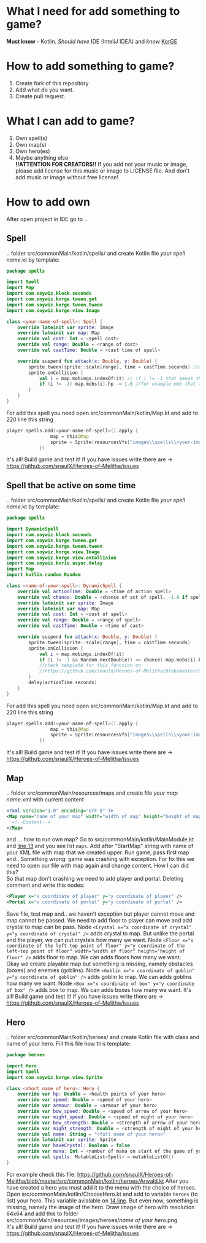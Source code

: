 # What I need for add something to game?
**Must know** - Kotlin.
_Should have_ IDE (InteliJ IDEA) and _know_ [KorGE](https://korge.org/)
# How to add something to game?
1. Create fork of this repository
2. Add what do you want.
3. Create pull request.
# What I can add to game?
1. Own spell(s)
2. Own map(s)
3. Own hero(es)
4. Maybe anything else  
**!!ATTENTION FOR CREATORS!!** If you add not your music or image, please add license for this music or image to LICENSE file. And don't add music or image without free license!
# How to add own
After open project in IDE go to ..
## Spell
.. folder src/commonMain/kotlin/spells/ and create Kotlin file _your spell name_.kt by template:
```kt
package spells

import Spell
import Map
import com.soywiz.klock.seconds
import com.soywiz.korge.tween.get
import com.soywiz.korge.tween.tween
import com.soywiz.korge.view.Image

class <your-name-of-spell>: Spell {
    override lateinit var sprite: Image
    override lateinit var map: Map
    override val cost: Int = <spell cost>
    override val range: Double = <range of cost>
    override val castTime: Double = <cast time of spell>

    override suspend fun attack(x: Double, y: Double) {
        sprite.tween(sprite::scale[range], time = castTime.seconds) //or your animation while cast -> https://korlibs.soywiz.com/korge/animation/
        sprite.onCollision {
            val i = map.mobimgs.indexOf(it) // if i != -1 that menas that map.mobs[i] in this spell
            if (i != -1) map.mobs[i].hp -= 1.0 //for example mob that touches our spell loose one health point
        }
    }
}
```
For add this spell you need open src/commonMain/kotlin/Map.kt and add to 220 line this string
```kt
player.spells.add(<your-name-of-spell>().apply {
                map = this@Map
                sprite = Sprite(resourcesVfs["images\\spells\\<your-image-of-spell>.png"].readBitmap())
            })
```  
It's all! Build game and test it! If you have issues write there are -> https://github.com/snaulX/Heroes-of-Melitha/issues
## Spell that be active on some time
.. folder src/commonMain/kotlin/spells/ and create Kotlin file _your spell name_.kt by template:
```kt
package spells

import DynamicSpell
import com.soywiz.klock.seconds
import com.soywiz.korge.tween.get
import com.soywiz.korge.tween.tween
import com.soywiz.korge.view.Image
import com.soywiz.korge.view.onCollision
import com.soywiz.korio.async.delay
import Map
import kotlin.random.Random

class <name-of-your-spell>: DynamicSpell {
    override val actionTime: Double = <time of action spell>
    override val chance: Double = <chance of act of spell. -1.0 if spell always active>
    override lateinit var sprite: Image
    override lateinit var map: Map
    override val cost: Int = <cost of spell>
    override val range: Double = <range of spell>
    override val castTime: Double = <time of cast>

    override suspend fun attack(x: Double, y: Double) {
        sprite.tween(sprite::scale[range], time = castTime.seconds)
        sprite.onCollision {
            val i = map.mobimgs.indexOf(it)
            if (i != -1 && Random.nextDouble() <= chance) map.mobs[i].hp -= 1.0
            //check template for this function on
            //https://github.com/snaulX/Heroes-of-Melitha/blob/master/CONTRIBUTING.md#Spell
        }
        delay(actionTime.seconds)
    }
}
```
For add this spell you need open src/commonMain/kotlin/Map.kt and add to 220 line this string
```kt
player.spells.add(<your-name-of-spell>().apply {
                map = this@Map
                sprite = Sprite(resourcesVfs["images\\spells\\<your-image-of-spell>.png"].readBitmap())
            })
```  
It's all! Build game and test it! If you have issues write there are -> https://github.com/snaulX/Heroes-of-Melitha/issues
## Map
.. folder src/commonMain/resources/maps and create file _your map name_.xml with current content
```xml
<?xml version="1.0" encoding="UTF-8" ?>
<Map name="name of your map" width="width of map" height="height of map">
  <!--Content-->
</Map>
```
and ... how to run own map? Go to src/commonMain/kotlin/MainModule.kt and [line 13](https://github.com/snaulX/Heroes-of-Melitha/blob/7a7a2e93f063985d50d172bbedb0b0bf523584ef/src/commonMain/kotlin/MainModule.kt#L13) and you see list `maps`. Add after "StartMap" string with name of your XML file with map that we created upper. Run game, pass first map and.. Something wrong: game was crashing with exception. For fix this we need to open our file with map again and change content. How I can did this?  
So that map don't crashing we need to add player and portal. Deleting comment and write this nodes:
```xml
<Player x="x coordinate of player" y="y coordinate of player" />
<Portal x="x coordinate of portal" y="y coordinate of portal" />
```
Save file, test map and.. we haven't exception but player cannot move and map cannot be passed. We need to add floor to player can move and add crystal to map can be pass. Node `<Crystal x="x coordinate of crystal" y="y coordinate of crystal" />` adds crystal to map. But unlike the portal and the player, we can put crystals how many we want. Node `<Floor x="x coordinate of the left-top point of floor" y="y coordinate of the left-top point of floor" width="width of floor" height="height of floor" />` adds floor to map. We can adds floors how many we want.  
Okay we create playable map but something is missing, namely obstacles (boxes) and enemies (goblins). Node `<Goblin x="x coordinate of goblin" y="y coordinate of goblin" />` adds goblin to map. We can adds goblins how many we want. Node `<Box x="x coordinate of box" y="y coordinate of box" />` adds box to map. We can adds boxes how many we want.
It's all! Build game and test it! If you have issues write there are -> https://github.com/snaulX/Heroes-of-Melitha/issues
## Hero
.. folder src/commonMain/kotlin/heroes/ and create Kotlin file with class and name of your hero. Fill this file how this template:
```kt
package heroes

import Hero
import Spell
import com.soywiz.korge.view.Sprite

class <short name of hero>: Hero {
    override var hp: Double = <health points of your hero>
    override var speed: Double = <speed of your hero>
    override var armour: Double = <armour of your hero>
    override var bow_speed: Double = <speed of arrow of your hero>
    override var might_speed: Double = <speed of might of your hero>
    override var bow_strength: Double = <strength of arrow of your hero>
    override var might_strength: Double = <strength of might of your hero>
    override val name: String = "<full name of your hero>"
    override lateinit var sprite: Sprite
    override var haveCrystal: Boolean = false
    override var mana: Int = <number of mana on start of the game of your hero>
    override val spells: MutableList<Spell> = mutableListOf()
}
```
For example check this file: https://github.com/snaulX/Heroes-of-Melitha/blob/master/src/commonMain/kotlin/heroes/Arwald.kt
After you have created a hero you must add it to the menu with the choice of heroes. Open src/commonMain/kotlin/ChooseHero.kt and add to variable `heroes` (to list) your hero. This variable avialable on [14 line](https://github.com/snaulX/Heroes-of-Melitha/blob/198d91bd6b84d2283ac4fc7a880e1d3b7b6d5423/src/commonMain/kotlin/ChooseHero.kt#L14). But even now, something is missing, namely the image of the hero. Draw image of hero with resolution 64x64 and add this to folder src/commonMain/resources/images/heroes/_name of your hero_.png  
It's all! Build game and test it! If you have issues write there are -> https://github.com/snaulX/Heroes-of-Melitha/issues
